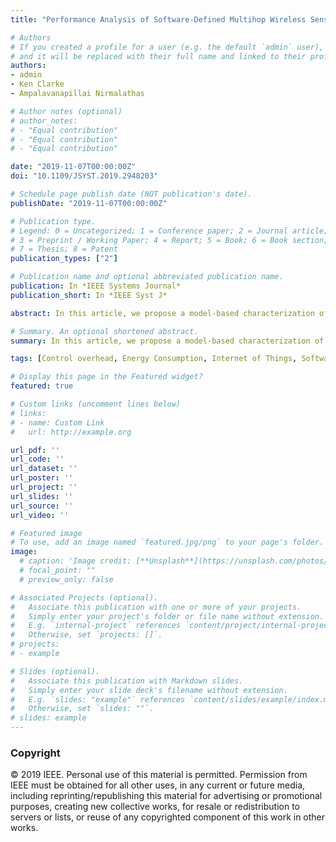 ```yaml
---
title: "Performance Analysis of Software-Defined Multihop Wireless Sensor Networks"

# Authors
# If you created a profile for a user (e.g. the default `admin` user), write the username (folder name) here 
# and it will be replaced with their full name and linked to their profile.
authors:
- admin
- Ken Clarke
- Ampalavanapillai Nirmalathas

# Author notes (optional)
# author_notes:
# - "Equal contribution"
# - "Equal contribution"
# - "Equal contribution"

date: "2019-11-07T00:00:00Z"
doi: "10.1109/JSYST.2019.2948203"

# Schedule page publish date (NOT publication's date).
publishDate: "2019-11-07T00:00:00Z"

# Publication type.
# Legend: 0 = Uncategorized; 1 = Conference paper; 2 = Journal article;
# 3 = Preprint / Working Paper; 4 = Report; 5 = Book; 6 = Book section;
# 7 = Thesis; 8 = Patent
publication_types: ["2"]

# Publication name and optional abbreviated publication name.
publication: In *IEEE Systems Journal*
publication_short: In *IEEE Syst J*

abstract: In this article, we propose a model-based characterization of energy consumption in a software-defined wireless sensor network (SD-WSN) architecture in an effort to examine the implications for network performance when making the WSN reprogrammable. The proposed model consists of breaking down all key functions involved in the correct functioning of an SD-WSN, namely; neighbor discovery, neighbor advertisement, network configuration, and data collection. The model is analyzed from a multihop network perspective. We consider two static SD-WSN scenarios to examine scalability, and one scenario to assess the performance implications in a pseudo-dynamic SD-WSN. Extensive simulation results are presented regarding the control overhead introduced, the percentage of alive nodes and remaining energy, and the impacts on network lifetime. We show that the accumulated control overhead is inversely proportional to the interaction period with the controller, whereas the remaining energy and the network lifetime are directly proportional to this parameter. Results show that the control overhead, for static SD-WSNs, can take up to 10%-29% of the total data flowing to the controller for the large SD-WSN and 6-19% for the small SD-WSN. For a pseudo-dynamic network, the control overhead can take up to two-thirds of the total data sent to the controller, and the network lifetime was reduced by up to 80% compared with the static scenarios.

# Summary. An optional shortened abstract.
summary: In this article, we propose a model-based characterization of energy consumption in a software-defined wireless sensor network (SDWSN) architecture in an effort to examine the implications for network performance when making the WSN reprogrammable.

tags: [Control overhead, Energy Consumption, Internet of Things, Software-Defined Wireless Sensor Networks, Wireless Sensor Networks]

# Display this page in the Featured widget?
featured: true

# Custom links (uncomment lines below)
# links:
# - name: Custom Link
#   url: http://example.org

url_pdf: ''
url_code: ''
url_dataset: ''
url_poster: ''
url_project: ''
url_slides: ''
url_source: ''
url_video: ''

# Featured image
# To use, add an image named `featured.jpg/png` to your page's folder. 
image:
  # caption: 'Image credit: [**Unsplash**](https://unsplash.com/photos/pLCdAaMFLTE)'
  # focal_point: ""
  # preview_only: false

# Associated Projects (optional).
#   Associate this publication with one or more of your projects.
#   Simply enter your project's folder or file name without extension.
#   E.g. `internal-project` references `content/project/internal-project/index.md`.
#   Otherwise, set `projects: []`.
# projects:
# - example

# Slides (optional).
#   Associate this publication with Markdown slides.
#   Simply enter your slide deck's filename without extension.
#   E.g. `slides: "example"` references `content/slides/example/index.md`.
#   Otherwise, set `slides: ""`.
# slides: example
---
```


<!-- {{% callout note %}}
Click the *Cite* button above to demo the feature to enable visitors to import publication metadata into their reference management software.
{{% /callout %}}

{{% callout note %}}
Create your slides in Markdown - click the *Slides* button to check out the example.
{{% /callout %}}

Supplementary notes can be added here, including [code, math, and images](https://wowchemy.com/docs/writing-markdown-latex/). -->
### **Copyright**
© 2019 IEEE. Personal use of this material is permitted. Permission from IEEE must be obtained for all other uses, in any current or future media, including reprinting/republishing this material for advertising or promotional purposes, creating new collective works, for resale or redistribution to servers or lists, or reuse of any copyrighted component of this work in other works.
